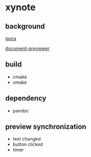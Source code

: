 # xynote

## background

[ipora](https://git.nju.edu.cn/iori_ichinose/ipora)

[document-previewer](https://github.com/VGalaxies/document-previewer)

## build

- cmake
- xmake

## dependency

- pandoc

## preview synchronization

- text changed
- button clicked
- timer